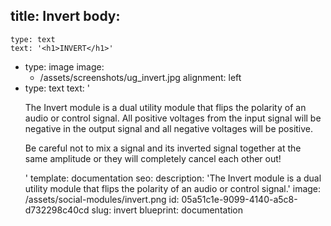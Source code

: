 title: Invert
body:
  -
    type: text
    text: '<h1>INVERT</h1>'
  -
    type: image
    image:
      - /assets/screenshots/ug_invert.jpg
    alignment: left
  -
    type: text
    text: '<p>The Invert module is a dual utility module that flips the polarity of an audio or control signal. All positive voltages from the input signal will be negative in the output signal and all negative voltages will be positive.</p><p>Be careful not to mix a signal and its inverted signal together at the same amplitude or they will completely cancel each other out!</p>'
template: documentation
seo:
  description: 'The Invert module is a dual utility module that flips the polarity of an audio or control signal.'
  image: /assets/social-modules/invert.png
id: 05a51c1e-9099-4140-a5c8-d732298c40cd
slug: invert
blueprint: documentation

